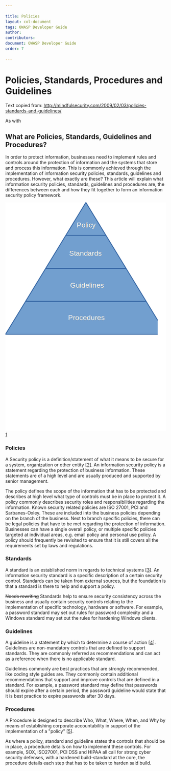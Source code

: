 ```yaml
---

title: Policies
layout: col-document
tags: OWASP Developer Guide
author:
contributors:
document: OWASP Developer Guide
order: 7

---
```


# Policies, Standards, Procedures and Guidelines
Text copied from: http://mindfulsecurity.com/2009/02/03/policies-standards-and-guidelines/

As with

## What are Policies, Standards, Guidelines and Procedures?



In order to protect information, businesses need to implement rules and controls around the protection of information and the systems that store and process this information. This is commonly achieved through the implementation of information security policies, standards, guidelines and procedures. However, what exactly are these? This article will explain what information security policies, standards, guidelines and procedures are, the differences between each and how they fit together to form an information security policy framework.

![Policy, Standards, Guidelines and Procedures](assets/images/02x01-Policies.png)[1]

### Policies

A Security policy is a definition/statement of what it means to be secure for a system, organization or other entity [[2]]. An information security policy is a statement regarding the protection of business information. These statements are of a high level and are usually produced and supported by senior management.

The policy defines the scope of the information that has to be protected and describes at high level what type of controls must be in place to protect it. A policy commonly describes security roles and responsibilities regarding the information. Known security related policies are ISO 27001, PCI and Sarbanes-Oxley. These are included into the business policies depending on the branch of the business. Next to branch specific policies, there can be legal policies that have to be met regarding the protection of information. Businesses can have a single overall policy, or multiple specific policies targeted at individual areas, e.g. email policy and personal use policy. A policy should frequently be revisited to ensure that it is still covers all the requirements set by laws and regulations.


### Standards

A standard is an established norm in regards to technical systems [[3]]. An information security standard is a specific description of a certain security control. Standards can be taken from external sources, but the foundation is that a standard is there to help and support a policy.


~~Needs rewriting~~
Standards help to ensure security consistency across the business and usually contain security controls relating to the implementation of specific technology, hardware or software. For example, a password standard may set out rules for password complexity and a Windows standard may set out the rules for hardening Windows clients.


### Guidelines

A guideline is a statement by which to determine a course of action [[4]]. Guidelines are non-mandatory controls that are defined to support standards. They are commonly referred as recommendations and can act as a reference when there is no applicable standard.

Guidelines commonly are best practices that are strongly recommended, like coding style guides are. They commonly contain additional recommendations that support and improve controls that are defined in a standard. For example, a password standard may define that passwords should expire after a certain period, the password guideline would state that it is best practice to expire passwords after 30 days.


### Procedures

A Procedure is designed to describe Who, What, Where, When, and Why by means of establishing corporate accountability in support of the implementation of a "policy" [[5]].

As where a policy, standard and guideline states the controls that should be in place, a procedure details on how to implement these controls. For example,  SOX, ISO27001, PCI DSS and HIPAA all call for strong cyber security defenses, with a hardened build-standard at the core, the procedure details each step that has to be taken to harden said build.

[1]: images/02x01-Policies.png
[2]: https://en.wikipedia.org/wiki/Security_policy
[3]: https://en.wikipedia.org/wiki/Technical_standard
[4]: https://en.wikipedia.org/wiki/Guideline
[5]: https://en.wikipedia.org/wiki/Procedure_(term)

